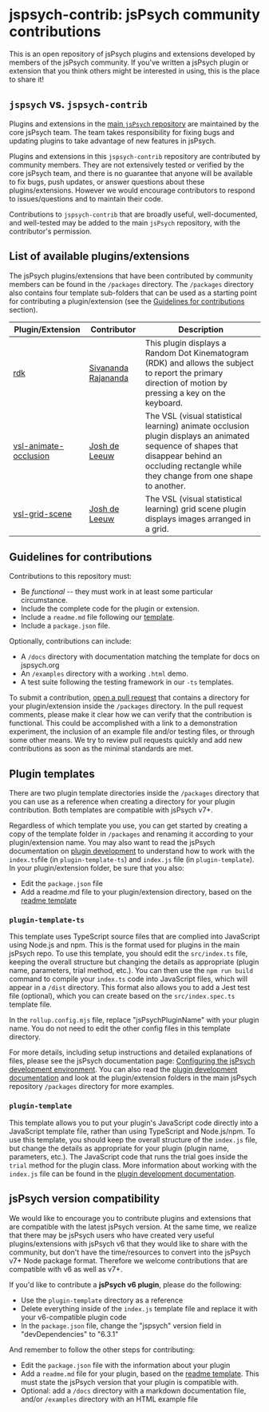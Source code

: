 # jspsych-contrib: jsPsych community contributions

This is an open repository of jsPsych plugins and extensions developed by members of the jsPsych community. If you've written a jsPsych plugin or extension that you think others might be interested in using, this is the place to share it!

## `jspsych` vs. `jspsych-contrib` 

Plugins and extensions in the [main `jsPsych` repository](https://github.com/jspsych/jsPsych/) are maintained by the core jsPsych team. 
The team takes responsibility for fixing bugs and updating plugins to take advantage of new features in jsPsych. 

Plugins and extensions in this `jspsych-contrib` repository are contributed by community members. 
They are not extensively tested or verified by the core jsPsych team, and there is no guarantee that anyone will be available to fix bugs, push updates, or answer questions about these plugins/extensions.
However we would encourage contributors to respond to issues/questions and to maintain their code.

Contributions to `jspsych-contrib` that are broadly useful, well-documented, and well-tested may be added to the main `jsPsych` repository, with the contributor's permission.

## List of available plugins/extensions

The jsPsych plugins/extensions that have been contributed by community members can be found in the `/packages` directory. 
The `/packages` directory also contains four template sub-folders that can be used as a starting point for contributing a plugin/extension (see the [Guidelines for contributions](#guidelines-for-contributions) section).

Plugin/Extension | Contributor | Description
----------- | ----------- | -----------
[rdk](https://github.com/jspsych/jspsych-contrib/blob/main/packages/plugin-rdk/docs/jspsych-rdk.md#jspsych-rdk-plugin) | [Sivananda Rajananda](https://github.com/vrsivananda) | This plugin displays a Random Dot Kinematogram (RDK) and allows the subject to report the primary direction of motion by pressing a key on the keyboard. 
[vsl-animate-occlusion](https://github.com/jspsych/jspsych-contrib/blob/main/packages/plugin-vsl-animate-occlusion/docs/jspsych-vsl-animate-occlusion.md#jspsych-vsl-animate-occlusion-plugin) | [Josh de Leeuw](https://github.com/jodeleeuw) | The VSL (visual statistical learning) animate occlusion plugin displays an animated sequence of shapes that disappear behind an occluding rectangle while they change from one shape to another. 
[vsl-grid-scene](https://github.com/jspsych/jspsych-contrib/blob/main/packages/plugin-vsl-grid-scene/docs/jspsych-vsl-grid-scene.md#jspsych-vsl-grid-scene-plugin) | [Josh de Leeuw](https://github.com/jodeleeuw) | The VSL (visual statistical learning) grid scene plugin displays images arranged in a grid. 

## Guidelines for contributions

Contributions to this repository must:

* Be *functional* -- they must work in at least some particular circumstance.
* Include the complete code for the plugin or extension.
* Include a `readme.md` file following our [template](readme-template.md).
* Include a `package.json` file.

Optionally, contributions can include:

* A `/docs` directory with documentation matching the template for docs on jspsych.org 
* An `/examples` directory with a working `.html` demo.
* A test suite following the testing framework in our `-ts` templates.


To submit a contribution, [open a pull request](https://github.com/jspsych/jspsych-contrib/pulls) that contains a directory for your plugin/extension inside the `/packages` directory.
In the pull request comments, please make it clear how we can verify that the contribution is functional. 
This could be accomplished with a link to a demonstration experiment, the inclusion of an example file and/or testing files, or through some other means.
We try to review pull requests quickly and add new contributions as soon as the minimal standards are met.

## Plugin templates

There are two plugin template directories inside the `/packages` directory that you can use as a reference when creating a directory for your plugin contribution. 
Both templates are compatible with jsPsych v7+.

Regardless of which template you use, you can get started by creating a copy of the template folder in `/packages` and renaming it according to your plugin/extension name. 
You may also want to read the jsPsych documentation on [plugin development](https://www.jspsych.org/latest/developers/plugin-development/) to understand how to work with the `index.ts`file (in `plugin-template-ts`) and `index.js` file (in `plugin-template`).
In your plugin/extension folder, be sure that you also:
* Edit the `package.json` file
* Add a readme.md file to your plugin/extension directory, based on the [readme template](readme-template.md)

### `plugin-template-ts`

This template uses TypeScript source files that are complied into JavaScript using Node.js and npm.
This is the format used for plugins in the main jsPsych repo.
To use this template, you should edit the `src/index.ts` file, keeping the overall structure but changing the details as appropriate (plugin name, parameters, trial method, etc.).
You can then use the `npm run build` command to compile your `index.ts` code into JavaScript files, which will appear in a `/dist` directory.
This format also allows you to add a Jest test file (optional), which you can create based on the `src/index.spec.ts` template file.

In the `rollup.config.mjs` file, replace "jsPsychPluginName" with your plugin name.
You do not need to edit the other config files in this template directory.

For more details, including setup instructions and detailed explanations of files, please see the jsPsych documentation page: [Configuring the jsPsych development environment](https://www.jspsych.org/latest/developers/configuration).
You can also read the [plugin development documentation](https://www.jspsych.org/latest/developers/plugin-development/) and look at the plugin/extension folders in the main jsPsych repository `/packages` directory for more examples.

### `plugin-template`

This template allows you to put your plugin's JavaScript code directly into a JavaScript template file, rather than using TypeScript and Node.js/npm. 
To use this template, you should keep the overall structure of the `index.js` file, but change the details as appropriate for your plugin (plugin name, parameters, etc.).
The JavaScript code that runs the trial goes inside the `trial` method for the plugin class.
More information about working with the `index.js` file can be found in the [plugin development documentation](https://www.jspsych.org/latest/developers/plugin-development/).

## jsPsych version compatibility

We would like to encourage you to contribute plugins and extensions that are compatible with the latest jsPsych version. 
At the same time, we realize that there may be jsPsych users who have created very useful plugins/extensions with jsPsych v6 that they would like to share with the community, but don't have the time/resources to convert into the jsPsych v7+ Node package format. 
Therefore we welcome contributions that are compatible with v6 as well as v7+. 

If you'd like to contribute a **jsPsych v6 plugin**, please do the following:
* Use the `plugin-template` directory as a reference
* Delete everything inside of the `index.js` template file and replace it with your v6-compatible plugin code
* In the `package.json` file, change the "jspsych" version field in "devDependencies" to "6.3.1"

And remember to follow the other steps for contributing:
* Edit the `package.json` file with the information about your plugin
* Add a `readme.md` file for your plugin, based on the [readme template](https://github.com/jspsych/jspsych-contrib/blob/main/readme-template.md). This must state the jsPsych version that your plugin is compatible with.
* Optional: add a `/docs` directory with a markdown documentation file, and/or `/examples` directory with an HTML example file